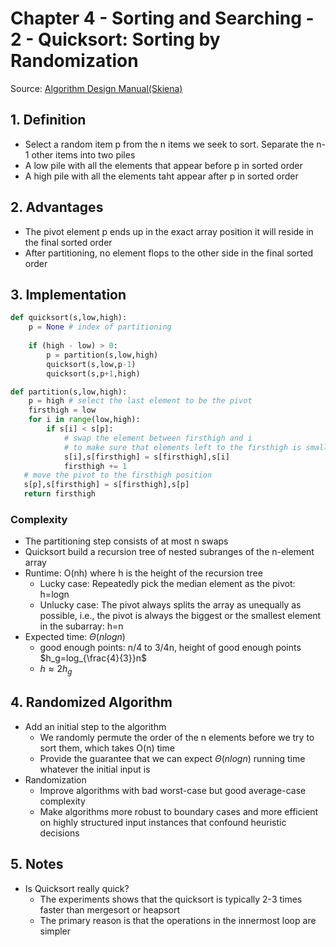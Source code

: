 # Chapter 4 - Sorting and Searching - 2 - Quicksort: Sorting by Randomization

Source: [Algorithm Design Manual(Skiena)](https://github.com/addyrookie/Depot-App/raw/master/gmail/The%20Algorithm%20Design%20Manual%202ed%20%20by%20Steven%20S.%20Skiena.pdf)



## 1. Definition 

* Select a random item p from the n items we seek to sort. Separate the n-1 other items into two piles
* A low pile with all the elements that appear before p in sorted order
* A high pile with all the elements taht appear after p in sorted order




## 2. Advantages

* The pivot element p ends up in the exact array position it will reside in the final sorted order
* After partitioning, no element flops to the other side in the final sorted order





## 3. Implementation

```python
def quicksort(s,low,high):
    p = None # index of partitioning
    
    if (high - low) > 0:
        p = partition(s,low,high)
        quicksort(s,low,p-1)
        quicksort(s,p+1,high)

def partition(s,low,high):
    p = high # select the last element to be the pivot
    firsthigh = low
    for i in range(low,high):
        if s[i] < s[p]:
            # swap the element between firsthigh and i
            # to make sure that elements left to the firsthigh is smaller than pivot
            s[i],s[firsthigh] = s[firsthigh],s[i]
            firsthigh += 1
   # move the pivot to the firsthigh position
   s[p],s[firsthigh] = s[firsthigh],s[p]
   return firsthigh
```





### Complexity

* The partitioning step consists of at most n swaps
* Quicksort build a recursion tree of nested subranges of the n-element array
* Runtime: O(nh) where h is the height of the recursion tree
  * Lucky case: Repeatedly pick the median element as the pivot: h=logn
  * Unlucky case: The pivot always splits the array as unequally as possible, i.e., the pivot is always the biggest or the smallest element in the subarray: h=n
* Expected time: $\Theta(nlogn)$
  * good enough points: n/4 to 3/4n, height of good enough points $h_g=log_{\frac{4}{3}}n$
  * $h\approx 2h_g$





## 4. Randomized Algorithm

* Add an initial step to the algorithm
  * We randomly permute the order of the n elements before we try to sort them, which takes O(n) time
  * Provide the guarantee that we can expect $\Theta(nlogn)$ running time whatever the initial input is
* Randomization
  * Improve algorithms with bad worst-case but good average-case complexity
  * Make algorithms more robust to boundary cases and more efficient on highly structured input instances that confound heuristic decisions





## 5. Notes

* Is Quicksort really quick?
  * The experiments shows that the quicksort is typically 2-3 times faster than mergesort or heapsort
  * The primary reason is that the operations in the innermost loop are simpler

























